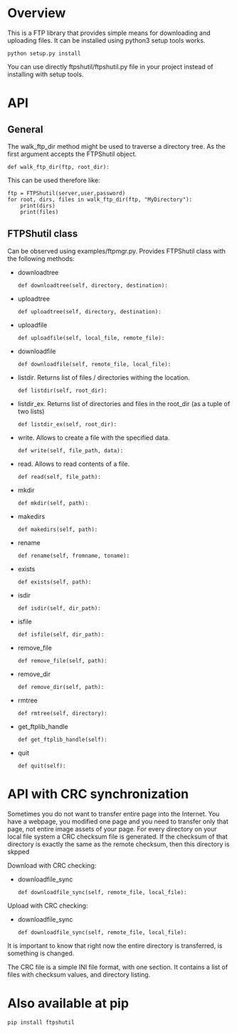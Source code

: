 # Overview
This is a FTP library that provides simple means for downloading and uploading files.
It can be installed using python3 setup tools works.
```
python setup.py install
```
You can use directly ftpshutil/ftpshutil.py file in your project instead of installing with setup tools.

# API

## General

The walk_ftp_dir method might be used to traverse a directory tree. As the first argument accepts the FTPShutil object.

```
def walk_ftp_dir(ftp, root_dir):
```

This can be used therefore like:

```
ftp = FTPShutil(server,user,password)
for root, dirs, files in walk_ftp_dir(ftp, "MyDirectory"):
    print(dirs)
    print(files)
```

## FTPShutil class

Can be observed using examples/ftpmgr.py. Provides FTPShutil class with the following methods:

 - downloadtree
     ```
     def downloadtree(self, directory, destination):

     ```
 - uploadtree
     ```
     def uploadtree(self, directory, destination):
     ```
 - uploadfile
    ```
    def uploadfile(self, local_file, remote_file):
    ```
 - downloadfile
    ```
    def downloadfile(self, remote_file, local_file):
    ```
 - listdir. Returns list of files / directories withing the location.
     ```
    def listdir(self, root_dir):
     ```
 - listdir_ex. Returns list of directories and files in the root_dir (as a tuple of two lists)
     ```
    def listdir_ex(self, root_dir):
     ```
 - write. Allows to create a file with the specified data.
     ```
    def write(self, file_path, data):
     ```
 - read. Allows to read contents of a file.
     ```
    def read(self, file_path):
     ```
 - mkdir
    ```
    def mkdir(self, path):
    ```
 - makedirs
    ```
    def makedirs(self, path):
    ```
 - rename
    ```
    def rename(self, fromname, toname):
    ```
 - exists
    ```
    def exists(self, path):
    ```
 - isdir
    ```
    def isdir(self, dir_path):
    ```
 - isfile
    ```
    def isfile(self, dir_path):
    ```
 - remove_file
    ```
    def remove_file(self, path):
    ```
 - remove_dir
    ```
    def remove_dir(self, path):
    ```
 - rmtree
    ```
    def rmtree(self, directory):
    ```
 - get_ftplib_handle
    ```
    def get_ftplib_handle(self):
    ```
 - quit
    ```
    def quit(self):
    ```

# API with CRC synchronization

Sometimes you do not want to transfer entire page into the Internet. You have a webpage, you modified one page and you need to transfer only that page, not entire image assets of your page.
For every directory on your local file system a CRC checksum file is generated. If the checksum of that directory is exactly the same as the remote checksum, then this directory is skpped

Download with CRC checking:
 - downloadfile_sync
     ```
     def downloadfile_sync(self, remote_file, local_file):
     ```

Upload with CRC checking:
 - downloadfile_sync
     ```
     def downloadfile_sync(self, remote_file, local_file):
     ```

It is important to know that right now the entire directory is transferred, is something is changed.

The CRC file is a simple INI file format, with one section. It contains a list of files with checksum values, and directory listing.

# Also available at pip

```
pip install ftpshutil
```
